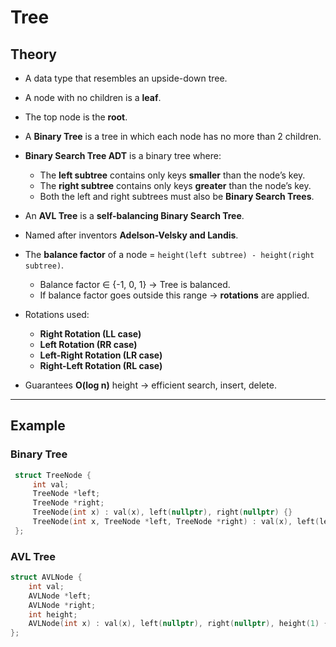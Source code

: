 # Tree

## Theory

- A data type that resembles an upside-down tree.  
- A node with no children is a **leaf**.  
- The top node is the **root**.  
- A **Binary Tree** is a tree in which each node has no more than 2 children.

- **Binary Search Tree ADT** is a binary tree where:
  - The **left subtree** contains only keys **smaller** than the node’s key.  
  - The **right subtree** contains only keys **greater** than the node’s key.  
  - Both the left and right subtrees must also be **Binary Search Trees**.

- An **AVL Tree** is a **self-balancing Binary Search Tree**.  
- Named after inventors **Adelson-Velsky and Landis**.  
- The **balance factor** of a node = `height(left subtree) - height(right subtree)`.  
  - Balance factor ∈ {-1, 0, 1} → Tree is balanced.  
  - If balance factor goes outside this range → **rotations** are applied.  
- Rotations used:
  - **Right Rotation (LL case)**  
  - **Left Rotation (RR case)**  
  - **Left-Right Rotation (LR case)**  
  - **Right-Left Rotation (RL case)**  
- Guarantees **O(log n)** height → efficient search, insert, delete.

---

## Example

### Binary Tree

```cpp
 struct TreeNode {
     int val;
     TreeNode *left;
     TreeNode *right;
     TreeNode(int x) : val(x), left(nullptr), right(nullptr) {}
     TreeNode(int x, TreeNode *left, TreeNode *right) : val(x), left(left), right(right) {}
 };
```

### AVL Tree

```cpp
struct AVLNode {
    int val;
    AVLNode *left;
    AVLNode *right;
    int height;
    AVLNode(int x) : val(x), left(nullptr), right(nullptr), height(1) {}
};
```
